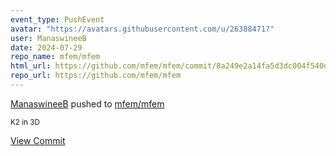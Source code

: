 ```yaml
---
event_type: PushEvent
avatar: "https://avatars.githubusercontent.com/u/26388471?"
user: ManaswineeB
date: 2024-07-29
repo_name: mfem/mfem
html_url: https://github.com/mfem/mfem/commit/8a249e2a14fa5d3dc004f540d2bc3db7df1ee045
repo_url: https://github.com/mfem/mfem
---
```


<a href='https://github.com/ManaswineeB' target='_blank'>ManaswineeB</a> pushed to <a href='https://github.com/mfem/mfem' target='_blank'>mfem/mfem</a>

<small>K2 in 3D</small>

<a href='https://github.com/mfem/mfem/commit/8a249e2a14fa5d3dc004f540d2bc3db7df1ee045' target='_blank'>View Commit</a>